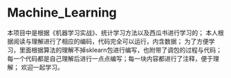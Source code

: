 # Machine_Learning
本项目中是根据《机器学习实战》、统计学习方法以及西瓜书进行学习的；
本人根据阅读与理解进行了相应的编码，代码完全可以运行，内含数据；
为了方便学习，里面根据算法的理解不掉sklearn包进行编写，也附带了调包的过程与代码；
每一个代码都是自己理解后进行一点点编写；每一块内容都进行了注释，便于理解；
欢迎一起学习。
